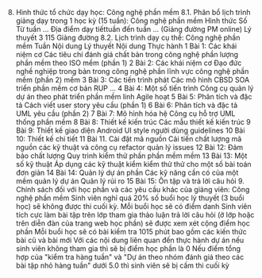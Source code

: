 8. Hình thức tổ chức dạy học: Công nghệ phần mềm
8.1. Phân bổ lịch trình giảng dạy trong 1 học kỳ (15 tuần): Công nghệ phần mềm Hình thức Số Từ tuần ... Địa điểm dạy tiếttuần đến tuần ... (Giảng đường PM online) Lý thuyết 3 115 Giảng đường 8.2. Lịch trình dạy cụ thể: Công nghệ phần mềm Tuần Nội dung Lý thuyết Nội dung Thực hành 1 Bài 1: Các khái niệm cơ Các tiêu chí đánh giá chất bản trong công nghệ phần lượng phần mềm theo ISO mềm (phần 1) 2 Bài 2: Các khái niệm cơ Đạo đức nghề nghiệp trong bản trong công nghệ phần lĩnh vực công nghệ phần mềm (phần 2) mềm 3 Bài 3: Các tiến trình phát Các mô hình CBSD SOA triển phần mềm cơ bản RUP ... 4 Bài 4: Một số tiến trình Công cụ quản lý dự án theo phát triển phần mềm linh Agile hoạt 5 Bài 5: Phân tích và đặc tả Cách viết user story yêu cầu (phần 1) 6 Bài 6: Phân tích và đặc tả UML yêu cầu (phần 2) 7 Bài 7: Mô hình hóa hệ Công cụ hỗ trợ UML thống phần mềm 8 Bài 8: Thiết kế kiến trúc Các mẫu thiết kế kiến trúc 9 Bài 9: Thiết kế giao diện Android UI style người dùng guidelines 10 Bài 10: Thiết kế chi tiết 11 Bài 11. Cài đặt mã nguồn Cải tiến chất lượng mã nguồn các kỹ thuật và công cụ refactor quản lý issues 12 Bài 12: Đảm bảo chất lượng Quy trình kiểm thử phần phần mềm mềm 13 Bài 13: Một số kỹ thuật Áp dụng các kỹ thuật kiểm kiểm thử thử cho một số bài toán đơn giản 14 Bài 14: Quản lý dự án phần Các kỹ năng cần có của một mềm quản lý dự án Quản lý rủi ro 15 Bài 15: Ôn tập và trả lời câu hỏi 9. Chính sách đối với học phần và các yêu cầu khác của giảng viên: Công nghệ phần mềm Sinh viên nghỉ quá 20% số buổi học lý thuyết (3 buổi học) sẽ không được thi cuối kỳ. Mỗi buổi học sẽ có điểm danh Sinh viên tích cực làm bài tập trên lớp tham gia thảo luận trả lời câu hỏi (ở lớp hoặc trên diễn đàn của trang web học phần) sẽ được xem xét cộng điểm học phần Mỗi buổi học sẽ có bài kiểm tra 1015 phút bao gồm các kiến thức bài cũ và bài mới Với các nội dung liên quan đến thực hành dự án nếu sinh viên không tham gia thì sẽ bị điểm học phần là 0 Nếu điểm tổng hợp của "kiểm tra hàng tuần" và "Dự án theo nhóm đánh giá theo các bài tập nhỏ hàng tuần" dưới 5.0 thì sinh viên sẽ bị cấm thi cuối kỳ
